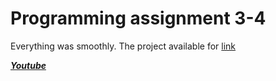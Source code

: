 # Programming assignment 3-4
Everything was smoothly. 
The project available for [link](https://movie-for-mobdev.herokuapp.com/)

***[Youtube](https://www.youtube.com/watch?v=ZWcXI0AgLtk&ab_channel=RENZO)***
